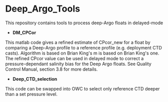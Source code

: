 # Deep_Argo_Tools
This repository contains tools to process deep-Argo floats in delayed-mode

- **DM_CPCor**
  
This matlab code gives a refined estimate of CPcor_new for a float by comparing a Deep-Argo profile to a reference profile (e.g. deployment CTD casts). Algorithm is based on Brian King's m is based on Brian King's one. The refined CPcor value can be used in delayed mode to correct a pressure-dependant salinity bias for the Deep Argo floats. See Quality Control Manual, section 3.8 for more details.

- **Deep_CTD_selection**
  
This code can be swapped into OWC to select only reference CTD deeper than a set pressure level.
